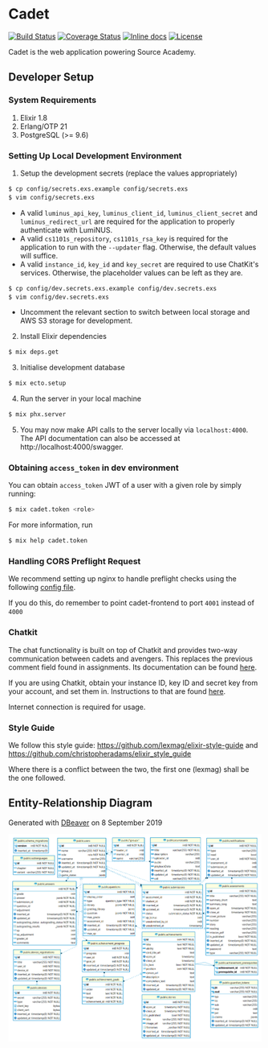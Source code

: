 # Cadet

[![Build Status](https://travis-ci.org/source-academy/cadet.svg?branch=master)](https://travis-ci.org/source-academy/cadet)
[![Coverage Status](https://coveralls.io/repos/github/source-academy/cadet/badge.svg?branch=master)](https://coveralls.io/github/source-academy/cadet?branch=master)
[![Inline docs](http://inch-ci.org/github/source-academy/cadet.svg)](http://inch-ci.org/github/source-academy/cadet)
[![License](https://img.shields.io/github/license/source-academy/cadet)](https://github.com/source-academy/cadet/blob/master/LICENSE)

Cadet is the web application powering Source Academy.

## Developer Setup

### System Requirements

1. Elixir 1.8
2. Erlang/OTP 21
3. PostgreSQL (>= 9.6)

### Setting Up Local Development Environment

1. Setup the development secrets (replace the values appropriately)
```bash
$ cp config/secrets.exs.example config/secrets.exs
$ vim config/secrets.exs
```    
  - A valid `luminus_api_key`, `luminus_client_id`, `luminus_client_secret` and 
    `luminus_redirect_url` are required for the application to properly authenticate with LumiNUS.
  - A valid `cs1101s_repository`, `cs1101s_rsa_key` is required for the application to 
    run with the `--updater` flag. Otherwise, the default values will suffice.
  - A valid `instance_id`, `key_id` and `key_secret` are required to use ChatKit's services. Otherwise, the placeholder values can be left as they are.
```bash
$ cp config/dev.secrets.exs.example config/dev.secrets.exs
$ vim config/dev.secrets.exs
```
  - Uncomment the relevant section to switch between local storage and AWS S3 storage for development.

2. Install Elixir dependencies
```bash
$ mix deps.get
```

3. Initialise development database
```bash
$ mix ecto.setup
```

4. Run the server in your local machine
```bash
$ mix phx.server
```

5. You may now make API calls to the server locally via `localhost:4000`. The API documentation can
   also be accessed at http://localhost:4000/swagger.


### Obtaining `access_token` in dev environment

You can obtain `access_token` JWT of a user with a given role by simply running:

```bash
$ mix cadet.token <role>
```

For more information, run

```bash
$ mix help cadet.token
```

### Handling CORS Preflight Request

We recommend setting up nginx to handle preflight checks using the following 
[config file](https://github.com/source-academy/tools/blob/master/demo-assessments/templates/nginx.conf).

If you do this, do remember to point cadet-frontend to port `4001` instead of `4000`

### Chatkit

The chat functionality is built on top of Chatkit and provides two-way communication between cadets and avengers. This replaces the previous comment field found in assignments. Its documentation can be found [here](https://pusher.com/docs/chatkit).

If you are using Chatkit, obtain your instance ID, key ID and secret key from your account, and set them in. Instructions to that are found [here](https://pusher.com/docs/chatkit/authentication#chatkit-key-and-instance-id).

Internet connection is required for usage.


### Style Guide

We follow this style guide: https://github.com/lexmag/elixir-style-guide and https://github.com/christopheradams/elixir_style_guide

Where there is a conflict between the two, the first one (lexmag) shall be the one followed.


## Entity-Relationship Diagram

Generated with [DBeaver](https://dbeaver.io/) on 8 September 2019

![Entity-Relationship Diagram for cadet](schema.png)
